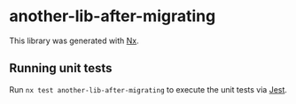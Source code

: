 # another-lib-after-migrating

This library was generated with [Nx](https://nx.dev).

## Running unit tests

Run `nx test another-lib-after-migrating` to execute the unit tests via [Jest](https://jestjs.io).
